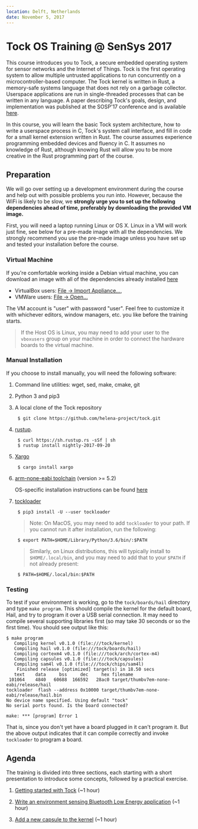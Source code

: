 ```yaml
---
location: Delft, Netherlands
date: November 5, 2017
---
```


# Tock OS Training @ SenSys 2017

This course introduces you to Tock, a secure embedded operating system for
sensor networks and the Internet of Things. Tock is the first operating system
to allow multiple untrusted applications to run concurrently on a
microcontroller-based computer. The Tock kernel is written in Rust, a
memory-safe systems language that does not rely on a garbage collector.
Userspace applications are run in single-threaded processes that can be written
in any language. A paper describing Tock's goals, design, and implementation was
published at the SOSP'17 conference and is available
[here](https://www.amitlevy.com/papers/tock-sosp2017.pdf).

In this course, you will learn the basic Tock system architecture, how to write
a userspace process in C, Tock's system call interface, and fill in code for a
small kernel extension written in Rust. The course assumes experience
programming embedded devices and fluency in C. It assumes no knowledge of Rust,
although knowing Rust will allow you to be more creative in the Rust programming
part of the course.

## Preparation

We will go over setting up a development environment during the course and help
out with possible problems you run into. However, because the WiFi is likely to
be slow, we **strongly urge you to set up the following dependencies ahead of
time, preferably by downloading the provided VM image.**

First, you will need a laptop running Linux or OS X. Linux in a VM will work
just fine, see below for a pre-made image with all the dependencies. We strongly
recommend you use the pre-made image unless you have set up and tested your
installation before the course.

### Virtual Machine

If you're comfortable working inside a Debian virtual machine, you can download
an image with all of the dependencies already installed
[here](http://www.scs.stanford.edu/~alevy/Tock.ova)

 * VirtualBox users: [File → Import Appliance...](https://docs.oracle.com/cd/E26217_01/E26796/html/qs-import-vm.html),
 * VMWare users: [File → Open...](https://pubs.vmware.com/workstation-9/index.jsp?topic=%2Fcom.vmware.ws.using.doc%2FGUID-DDCBE9C0-0EC9-4D09-8042-18436DA62F7A.html)

The VM account is "user" with password "user". Feel free to customize it with
whichever editors, window managers, etc. you like before the training starts.

> If the Host OS is Linux, you may need to add your user to the `vboxusers`
> group on your machine in order to connect the hardware boards to the virtual
> machine.

### Manual Installation

If you choose to install manually, you will need the following software:

1. Command line utilities: wget, sed, make, cmake, git

1. Python 3 and pip3

1. A local clone of the Tock repository

        $ git clone https://github.com/helena-project/tock.git

1. [rustup](http://rustup.rs/).

        $ curl https://sh.rustup.rs -sSf | sh
        $ rustup install nightly-2017-09-20

1. [Xargo](https://github.com/japaric/xargo)

        $ cargo install xargo

1. [arm-none-eabi toolchain](https://developer.arm.com/open-source/gnu-toolchain/gnu-rm/downloads) (version >= 5.2)

   OS-specific installation instructions can be found
   [here](https://github.com/helena-project/tock/blob/master/doc/Getting_Started.md#arm-none-eabi-toolchain)

1. [tockloader](https://github.com/helena-project/tockloader)

        $ pip3 install -U --user tockloader

    > Note: On MacOS, you may need to add `tockloader` to your path. If you
    > cannot run it after installation, run the following:

        $ export PATH=$HOME/Library/Python/3.6/bin/:$PATH

    > Similarly, on Linux distributions, this will typically install to
    > `$HOME/.local/bin`, and you may need to add that to your `$PATH` if not
    > already present:

        $ PATH=$HOME/.local/bin:$PATH

### Testing

To test if your environment is working, go to the `tock/boards/hail` directory
and type `make program`. This should compile the kernel for the default board,
Hail, and try to program it over a USB serial connection. It may need to compile
several supporting libraries first (so may take 30 seconds or so the first
time). You should see output like this:

```
$ make program
   Compiling kernel v0.1.0 (file:///tock/kernel)
   Compiling hail v0.1.0 (file:///tock/boards/hail)
   Compiling cortexm4 v0.1.0 (file:///tock/arch/cortex-m4)
   Compiling capsules v0.1.0 (file:///tock/capsules)
   Compiling sam4l v0.1.0 (file:///tock/chips/sam4l)
    Finished release [optimized] target(s) in 18.50 secs
   text	   data	    bss	    dec	    hex	filename
 101064	   4840	  60688	 166592	  28ac0	target/thumbv7em-none-eabi/release/hail
tockloader  flash --address 0x10000 target/thumbv7em-none-eabi/release/hail.bin
No device name specified. Using default "tock"
No serial ports found. Is the board connected?

make: *** [program] Error 1
```

That is, since you don't yet have a board plugged in it can't program it. But
the above output indicates that it can compile correctly and invoke `tockloader`
to program a board.

## Agenda

The training is divided into three sections, each starting with a short
presentation to introduce some concepts, followed by a practical exercise.

1. [Getting started with Tock](environment.md) (~1 hour)

2. [Write an environment sensing Bluetooth Low Energy
   application](application.md) (~1 hour)

3. [Add a new capsule to the kernel](capsule.md) (~1 hour)

